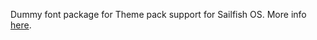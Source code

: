 Dummy font package for Theme pack support for Sailfish OS. More info [here](https://github.com/fravaccaro/themepacksupport-sailfishos/wiki/Get-started).
